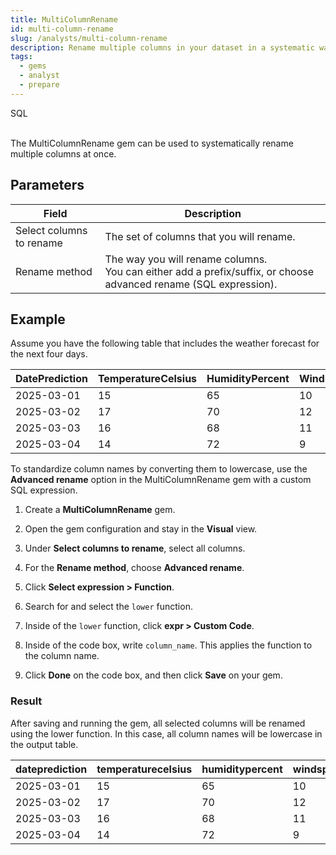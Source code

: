 ```yaml
---
title: MultiColumnRename
id: multi-column-rename
slug: /analysts/multi-column-rename
description: Rename multiple columns in your dataset in a systematic way
tags:
  - gems
  - analyst
  - prepare
---
```


<span class="badge">SQL</span><br/><br/>

The MultiColumnRename gem can be used to systematically rename multiple columns at once.

## Parameters

| Field                    | Description                                                                                                           |
| ------------------------ | --------------------------------------------------------------------------------------------------------------------- |
| Select columns to rename | The set of columns that you will rename.                                                                              |
| Rename method            | The way you will rename columns. <br/>You can either add a prefix/suffix, or choose advanced rename (SQL expression). |

## Example

Assume you have the following table that includes the weather forecast for the next four days.

<div class="table-example">

| DatePrediction | TemperatureCelsius | HumidityPercent | WindSpeed | Condition |
| -------------- | ------------------ | --------------- | --------- | --------- |
| 2025-03-01     | 15                 | 65              | 10        | Sunny     |
| 2025-03-02     | 17                 | 70              | 12        | Cloudy    |
| 2025-03-03     | 16                 | 68              | 11        | Rainy     |
| 2025-03-04     | 14                 | 72              | 9         | Sunny     |

</div>

To standardize column names by converting them to lowercase, use the **Advanced rename** option in the MultiColumnRename gem with a custom SQL expression.

1. Create a **MultiColumnRename** gem.

1. Open the gem configuration and stay in the **Visual** view.

1. Under **Select columns to rename**, select all columns.

1. For the **Rename method**, choose **Advanced rename**.

1. Click **Select expression > Function**.

1. Search for and select the `lower` function.

1. Inside of the `lower` function, click **expr > Custom Code**.

1. Inside of the code box, write `column_name`. This applies the function to the column name.

1. Click **Done** on the code box, and then click **Save** on your gem.

### Result

After saving and running the gem, all selected columns will be renamed using the lower function. In this case, all column names will be lowercase in the output table.

<div class="table-example">

| dateprediction | temperaturecelsius | humiditypercent | windspeed | condition |
| -------------- | ------------------ | --------------- | --------- | --------- |
| 2025-03-01     | 15                 | 65              | 10        | Sunny     |
| 2025-03-02     | 17                 | 70              | 12        | Cloudy    |
| 2025-03-03     | 16                 | 68              | 11        | Rainy     |
| 2025-03-04     | 14                 | 72              | 9         | Sunny     |

</div>
